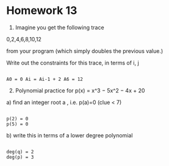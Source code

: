 
# Homework 13

1. Imagine you get the following trace <br/>

0,2,4,6,8,10,12 <br/>

from your program (which simply doubles the previous value.) <br/>

Write out the constraints for this trace, in terms of i, j <br/>

```

A0 = 0 Ai = Ai-1 + 2 A6 = 12

```

2. Polynomial practice for p(x) = x^3 − 5x^2 − 4x + 20 <br/>

a) find an integer root a , i.e. p(a)=0  (clue < 7) <br/>

```

p(2) = 0
p(5) = 0

```

b) write this in terms of a lower degree polynomial

```

deg(q) = 2
deg(p) = 3

```
